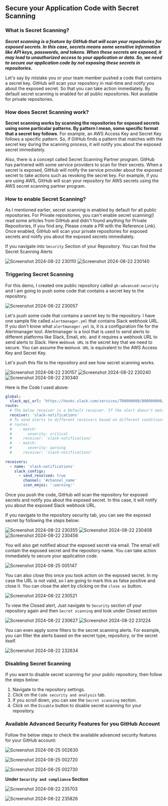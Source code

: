 ## Secure your Application Code with Secret Scanning

### What is Secret Scanning?

***Secret scanning is a feature by GitHub that will scan your repositories for exposed secrets. In this case, secrets means some sensitive information like API keys, passwords, and tokens. When these secrets are exposed, it may lead to unauthorized access to your application or data. So, we need to secure our application code by not exposing these secrets in repositories.***

Let's say by mistake you or your team member pushed a code that contains a secret key. GitHub will scan your repository in real-time and notify you about the exposed secret. So that you can take action immediately. By default secret scanning is enabled for all public repositories. Not available for private repositories.

### How does Secret Scanning work?

**Secret scanning works by scanning the repositories for exposed secrets using some particular patterns. By pattern I mean, some specific format that a secret key follows**. For example, an AWS Access Key and Secret Key follows a specific pattern. So, if GitHub finds a pattern that matches with the secret key during the scanning process, it will notify you about the exposed secret immediately.<br>

Also, there is a concept called Secret Scanning Partner program. GitHub has partnered with some service providers to scan for their secrets. When a secret is exposed, GitHub will notify the service provider about the exposed secret to take actions such as revoking the secret key. For example, if you are using AWS, GitHub will scan your repository for AWS secrets using the AWS secret scanning partner program.

### How to enable Secret Scanning?

As I mentioned earlier, secret scanning is enabled by default for all public repositories. For Private repositories, you can't enable secret scanning(I read some articles from GitHub and didn't found anything for Private Repositories, If you find any, Please create a PR with the Reference Link). Once enabled, GitHub will scan your private repositories for exposed secrets and notify you about the exposed secrets immediately.

If you navigate into `Security` Section of your Repository. You can find the Secret Scanning Alerts

![Screenshot 2024-08-22 230110](https://github.com/user-attachments/assets/11298df8-b212-40ee-bad9-6a3a7ae367da)
![Screenshot 2024-08-22 230140](https://github.com/user-attachments/assets/5449a1a6-fd62-49be-bf9d-9857b0d83018)


### Triggering Secret Scanning

For this demo, I created one public repository called `gh-advanced-security` and I am going to push some code that contains a secret key to the repository.<br>

![Screenshot 2024-08-22 230057](https://github.com/user-attachments/assets/50221d4e-ad4c-408e-8e0a-816a53b679b0)


Let's push some code that contains a secret key to the repository. I have one sample file called `alertmanager.yml` that contains Slack webhook URL. If you don't know what `alertmanager.yml` is, it is a configuration file for the Alertmanager tool. Alertmanager is a tool that is used to send alerts to different platforms like Slack, Email, etc. and it requires a webhook URL to send alerts to Slack. Here `Webhook URL` is the secret key that we need to secure. You can assume the `Webhook URL` is equivalent to the AWS Access Key and Secret Key.

Let's push this file to the repository and see how secret scanning works.

![Screenshot 2024-08-22 230157](https://github.com/user-attachments/assets/f50ba4e8-6112-4af2-8db0-ab102b654e57)
![Screenshot 2024-08-22 230240](https://github.com/user-attachments/assets/888131e0-2734-4386-a6a9-c0b2d4083696)
![Screenshot 2024-08-22 230340](https://github.com/user-attachments/assets/b233dc70-35a1-4b4a-b509-c046ac4645d8)

Here is the Code I used above:

```yaml
global:
  slack_api_url: 'https://hooks.slack.com/services/T00000000/B00000000/XXXXXXXXXXXXXXXXXXXXXXXX'
route:
  # The below receiver is a Default receiver. If the alert doesn't match any of the receivers in routes section, It will send the alert to the default receiver.
  receiver: 'slack-notifications'
  # To send alerts to different receivers based on different conditions, We can use the "routes" section.
  # routes:
  #   - match:
  #       severity: critical
  #     receiver: 'slack-notifications'
  #   - match:
  #       severity: warning
  #     receiver: 'slack-notifications'
  
receivers:
  - name: 'slack-notifications'
    slack_configs:
      - send_resolved: true
        channel: '#channel_name'
        icon_emjoi: ':warning:'
```

Once you push the code, GitHub will scan the repository for exposed secrets and notify you about the exposed secret. In this case, it will notify you about the exposed Slack webhook URL.<br>

If you navigate to the repository security tab, you can see the exposed secret by following the steps below:

![Screenshot 2024-08-22 230355](https://github.com/user-attachments/assets/1e8d41f9-50a7-468d-a72f-344a1075727d)
![Screenshot 2024-08-22 230408](https://github.com/user-attachments/assets/0ff7063a-9357-4500-a61e-82e1a4d8b540)
![Screenshot 2024-08-22 230456](https://github.com/user-attachments/assets/be423eee-50e2-49ef-abea-4c5d28c9399a)

You will also get notified about the exposed secret via email. The email will contain the exposed secret and the repository name. You can take action immediately to secure your application code.

![Screenshot 2024-08-25 005147](https://github.com/user-attachments/assets/950db284-0104-466a-9688-a5fd9536dd10)

You can also close this once you took action on the exposed secret. In my case the URL is not valid, so I am going to mark this as false positive and close it. You can close the alert by clicking on the `close as` button.

![Screenshot 2024-08-22 230521](https://github.com/user-attachments/assets/207ec88a-0ae1-4d29-a05f-19f43aa3b562)

To view the Closed alert, Just navigate to `Security` section of your repository again and then `Secret scanning` and look under Closed section

![Screenshot 2024-08-22 230627](https://github.com/user-attachments/assets/2b33027a-0772-4ae6-b545-4be56fc011b2)
![Screenshot 2024-08-22 231224](https://github.com/user-attachments/assets/145d3fb0-4898-4adc-8af5-5985fec09941)

You can even apply some filters to the secret scanning alerts. For example, you can filter the alerts based on the secret type, repository, or the secret itself.

![Screenshot 2024-08-22 232634](https://github.com/user-attachments/assets/d8e5dde1-8b81-4747-b677-9a2b05369507)

### Disabling Secret Scanning

If you want to disable secret scanning for your public repository, then follow the steps below:

1. Navigate to the repository settings.
2. Click on the `Code security and analysis` tab.
3. If you scroll down, you can see the `Secret scanning` section.
4. Click on the `Disable` button to disable secret scanning for your repository.

### Available Advanced Security Features for you GitHub Account

Follow the below steps to check the available advanced security features for your GitHub account:

![Screenshot 2024-08-25 002630](https://github.com/user-attachments/assets/bf34bb66-0af9-4970-853b-48ec13d8fa01)

![Screenshot 2024-08-25 002720](https://github.com/user-attachments/assets/feaf5821-400f-44e7-badc-09a101901f1e)

![Screenshot 2024-08-25 002730](https://github.com/user-attachments/assets/9c5a8f22-0c42-461d-a09e-62e7ee076bb9)

**Under `Security and compliance` Section**

![Screenshot 2024-08-22 235703](https://github.com/user-attachments/assets/c7c1c71a-a7ce-40f1-b9e6-a86a4ef91785)

![Screenshot 2024-08-22 235826](https://github.com/user-attachments/assets/1efc47ef-5365-4fda-ac8d-6178b3fe5dd2)
